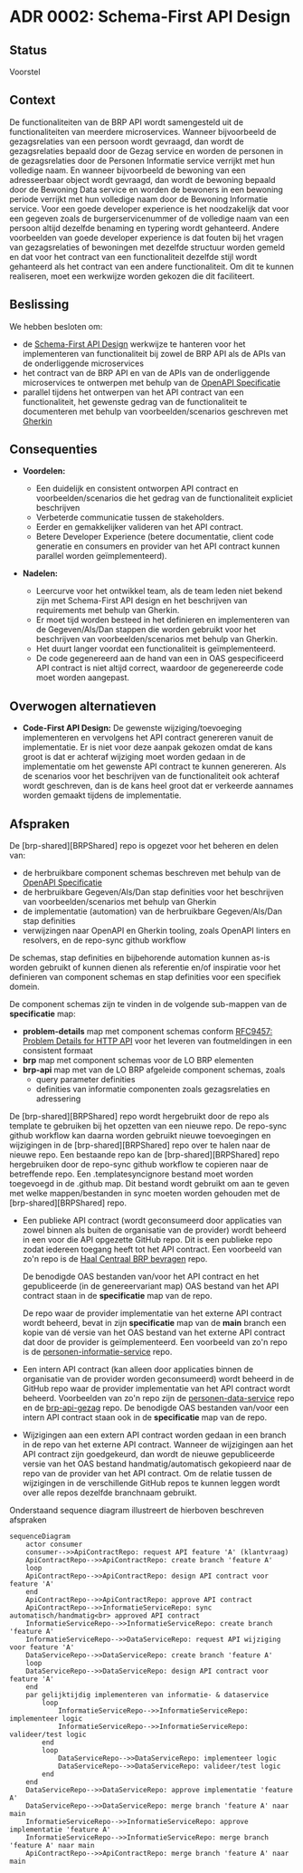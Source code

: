 # ADR 0002: Schema-First API Design

## Status
Voorstel

## Context
De functionaliteiten van de BRP API wordt samengesteld uit de functionaliteiten van meerdere microservices.
Wanneer bijvoorbeeld de gezagsrelaties van een persoon wordt gevraagd, dan wordt de gezagsrelaties bepaald door de Gezag service en worden de personen in de gezagsrelaties door de Personen Informatie service verrijkt met hun volledige naam.
En wanneer bijvoorbeeld de bewoning van een adresseerbaar object wordt gevraagd, dan wordt de bewoning bepaald door de Bewoning Data service en worden de bewoners in een bewoning periode verrijkt met hun volledige naam door de Bewoning Informatie service.
Voor een goede developer experience is het noodzakelijk dat voor een gegeven zoals de burgerservicenummer of de volledige naam van een persoon altijd dezelfde benaming en typering wordt gehanteerd.
Andere voorbeelden van goede developer experience is dat fouten bij het vragen van gezagsrelaties of bewoningen met dezelfde structuur worden gemeld en dat voor het contract van een functionaliteit dezelfde stijl wordt gehanteerd als het contract van een andere functionaliteit.
Om dit te kunnen realiseren, moet een werkwijze worden gekozen die dit faciliteert.

## Beslissing
We hebben besloten om:
- de [Schema-First API Design][SchemaFirst] werkwijze te hanteren voor het implementeren van functionaliteit bij zowel de BRP API als de APIs van de onderliggende microservices
- het contract van de BRP API en van de APIs van de onderliggende microservices te ontwerpen met behulp van de [OpenAPI Specificatie][OAS]
- parallel tijdens het ontwerpen van het API contract van een functionaliteit, het gewenste gedrag van de functionaliteit te documenteren met behulp van voorbeelden/scenarios geschreven met [Gherkin][Gherkin]

## Consequenties
- **Voordelen:**
    - Een duidelijk en consistent ontworpen API contract en voorbeelden/scenarios die het gedrag van de functionaliteit expliciet beschrijven
    - Verbeterde communicatie tussen de stakeholders.
    - Eerder en gemakkelijker valideren van het API contract.
    - Betere Developer Experience (betere documentatie, client code generatie en consumers en provider van het API contract kunnen parallel worden geïmplementeerd).

- **Nadelen:**
    - Leercurve voor het ontwikkel team, als de team leden niet bekend zijn met Schema-First API design en het beschrijven van requirements met behulp van Gherkin.
    - Er moet tijd worden besteed in het definieren en implementeren van de Gegeven/Als/Dan stappen die worden gebruikt voor het beschrijven van voorbeelden/scenarios met behulp van Gherkin.
    - Het duurt langer voordat een functionaliteit is geïmplementeerd.
    - De code gegenereerd aan de hand van een in OAS gespecificeerd API contract is niet altijd correct, waardoor de gegenereerde code moet worden aangepast.

## Overwogen alternatieven
- **Code-First API Design:** De gewenste wijziging/toevoeging implementeren en vervolgens het API contract genereren vanuit de implementatie.
  Er is niet voor deze aanpak gekozen omdat de kans groot is dat er achteraf wijziging moet worden gedaan in de implementatie om het gewenste API contract te kunnen genereren.
  Als de scenarios voor het beschrijven van de functionaliteit ook achteraf wordt geschreven, dan is de kans heel groot dat er verkeerde aannames worden gemaakt tijdens de implementatie.

## Afspraken

De [brp-shared][BRPShared] repo is opgezet voor het beheren en delen van:
- de herbruikbare component schemas beschreven met behulp van de [OpenAPI Specificatie][OAS]
- de herbruikbare Gegeven/Als/Dan stap definities voor het beschrijven van voorbeelden/scenarios met behulp van Gherkin
- de implementatie (automation) van de herbruikbare Gegeven/Als/Dan stap definities
- verwijzingen naar OpenAPI en Gherkin tooling, zoals OpenAPI linters en resolvers, en de repo-sync github workflow

De schemas, stap definities en bijbehorende automation kunnen as-is worden gebruikt of kunnen dienen als referentie en/of inspiratie
voor het definieren van component schemas en stap definities voor een specifiek domein.

De component schemas zijn te vinden in de volgende sub-mappen van de **specificatie** map:
- **problem-details** map met component schemas conform [RFC9457: Problem Details for HTTP API][RFC9475] voor het leveren van foutmeldingen in een consistent formaat 
- **brp** map met component schemas voor de LO BRP elementen
- **brp-api** map met van de LO BRP afgeleide component schemas, zoals
  - query parameter definities
  - definities van informatie componenten zoals gezagsrelaties en adressering

De [brp-shared][BRPShared] repo wordt hergebruikt door de repo als template te gebruiken bij het opzetten van een nieuwe repo.
De repo-sync github workflow kan daarna worden gebruikt nieuwe toevoegingen en wijzigingen in de [brp-shared][BRPShared] repo over te halen naar de nieuwe repo.
Een bestaande repo kan de [brp-shared][BRPShared] repo hergebruiken door de repo-sync github workflow te copieren naar de betreffende repo.
Een .templatesyncignore bestand moet worden toegevoegd in de .github map. Dit bestand wordt gebruikt om aan te geven met welke mappen/bestanden in sync moeten worden gehouden met de [brp-shared][BRPShared] repo.

- Een publieke API contract (wordt geconsumeerd door applicaties van zowel binnen als buiten de organisatie van de provider) wordt beheerd in een voor die API opgezette GitHub repo. Dit is een publieke repo zodat iedereen toegang heeft tot het API contract. Een voorbeeld van zo'n repo is de [Haal Centraal BRP bevragen][ApiContractRepo] repo.

  De benodigde OAS bestanden van/voor het API contract en het gepubliceerde (in de genereervariant map) OAS bestand van het API contract staan in de **specificatie** map van de repo.

  De repo waar de provider implementatie van het externe API contract wordt beheerd, bevat in zijn **specificatie** map van de **main** branch een kopie van dé versie van het OAS bestand van het externe API contract dat door de provider is geïmplementeerd. Een voorbeeld van zo'n repo is de [personen-informatie-service][InformatieServiceRepo] repo.
- Een intern API contract (kan alleen door applicaties binnen de organisatie van de provider worden geconsumeerd) wordt beheerd in de GitHub repo waar de provider implementatie van het API contract wordt beheerd. Voorbeelden van zo'n repo zijn de [personen-data-service][DataServiceRepo] repo en de [brp-api-gezag][GezagService] repo. De benodigde OAS bestanden van/voor een intern API contract staan ook in de **specificatie** map van de repo.
- Wijzigingen aan een extern API contract worden gedaan in een branch in de repo van het externe API contract. Wanneer de wijzigingen aan het API contract zijn goedgekeurd, dan wordt de nieuwe gepubliceerde versie van het OAS bestand handmatig/automatisch gekopieerd naar de repo van de provider van het API contract. Om de relatie tussen de wijzigingen in de verschillende GitHub repos te kunnen leggen wordt over alle repos dezelfde branchnaam gebruikt.

Onderstaand sequence diagram illustreert de hierboven beschreven afspraken
```mermaid
sequenceDiagram
    actor consumer
    consumer-->>ApiContractRepo: request API feature 'A' (klantvraag)
    ApiContractRepo-->>ApiContractRepo: create branch 'feature A'
    loop
    ApiContractRepo-->>ApiContractRepo: design API contract voor feature 'A'
    end
    ApiContractRepo-->>ApiContractRepo: approve API contract
    ApiContractRepo-->>InformatieServiceRepo: sync automatisch/handmatig<br> approved API contract
    InformatieServiceRepo-->>InformatieServiceRepo: create branch 'feature A'
    InformatieServiceRepo-->>DataServiceRepo: request API wijziging voor feature 'A'
    DataServiceRepo-->>DataServiceRepo: create branch 'feature A'
    loop
    DataServiceRepo-->>DataServiceRepo: design API contract voor feature 'A'
    end
    par gelijktijdig implementeren van informatie- & dataservice
        loop 
            InformatieServiceRepo-->>InformatieServiceRepo: implementeer logic
            InformatieServiceRepo-->>InformatieServiceRepo: valideer/test logic
        end
        loop 
            DataServiceRepo-->>DataServiceRepo: implementeer logic
            DataServiceRepo-->>DataServiceRepo: valideer/test logic
        end
    end
    DataServiceRepo-->>DataServiceRepo: approve implementatie 'feature A'
    DataServiceRepo-->>DataServiceRepo: merge branch 'feature A' naar main
    InformatieServiceRepo-->>InformatieServiceRepo: approve implementatie 'feature A'
    InformatieServiceRepo-->>InformatieServiceRepo: merge branch 'feature A' naar main
    ApiContractRepo-->>ApiContractRepo: merge branch 'feature A' naar main
```

[OAS]: https://spec.openapis.org/oas/latest.html
[Gherkin]: https://cucumber.io/docs/gherkin/
[SchemaFirst]: https://dzone.com/articles/schema-first-api-design
[RFC9475]: https://www.rfc-editor.org/rfc/rfc9457.html
[ApiContractRepo]: https://github.com/BRP-API/Haal-Centraal-BRP-bevragen
[BrpSharedRepo]: https://github.com/BRP-API/brp-shared
[InformatieServiceRepo]: https://github.com/BRP-API/personen-informatie-service
[DataServiceRepo]: https://github.com/BRP-API/personen-data-service
[GezagService]: https://github.com/BRP-API/brp-api-gezag
